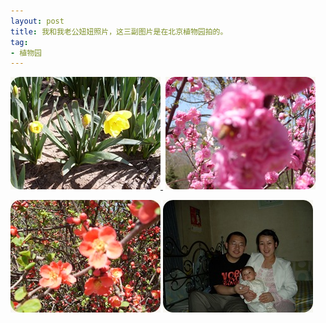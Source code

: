 ```yaml
---
layout: post
title: 我和我老公妞妞照片，这三副图片是在北京植物园拍的。
tag:
- 植物园
---
```

<p>
<a href="/assets/images/2010/06/SDC10537.jpg">
<img style="border-bottom: 0px; border-left: 0px; display: inline; border-top: 0px; border-right: 0px" title="SDC10537" border="0" alt="SDC10537" src="/assets/images/2010/06/SDC10537_thumb.jpg" width="240" height="180" />
</a>&#160;<a href="/assets/images/2010/06/SDC10587.jpg"><img style="border-bottom: 0px; border-left: 0px; display: inline; border-top: 0px; border-right: 0px" title="SDC10587" border="0" alt="SDC10587" src="/assets/images/2010/06/SDC10587_thumb.jpg" width="240" height="180" /></a>
</p>

<p><a href="/assets/images/2010/06/SDC10527.jpg"><img style="border-bottom: 0px; border-left: 0px; display: inline; margin-left: 0px; border-top: 0px; margin-right: 0px; border-right: 0px" title="SDC10527" border="0" alt="SDC10527" src="/assets/images/2010/06/SDC10527_thumb.jpg" width="240" height="180" /></a>&#160;<a href="/assets/images/2010/06/SDC11122.jpg"><img style="border-bottom: 0px; border-left: 0px; display: inline; margin-left: 0px; border-top: 0px; margin-right: 0px; border-right: 0px" title="SDC11122" border="0" alt="SDC11122" src="/assets/images/2010/06/SDC11122_thumb.jpg" width="240" height="180" /></a></p>
